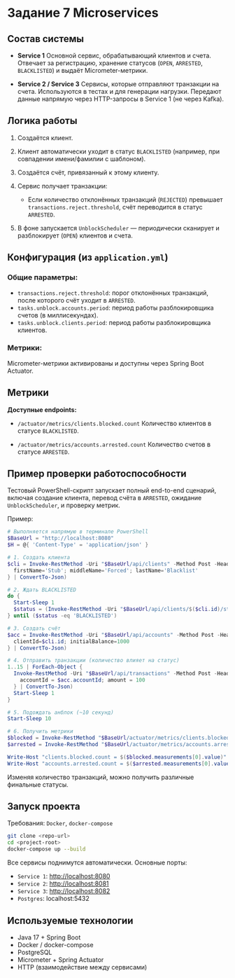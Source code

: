 # Задание 7 Microservices

## Состав системы

* **Service 1**
  Основной сервис, обрабатывающий клиентов и счета. Отвечает за регистрацию, хранение статусов (`OPEN`, `ARRESTED`, `BLACKLISTED`) и выдаёт Micrometer-метрики.

* **Service 2 / Service 3**
  Сервисы, которые отправляют транзакции на счета. Используются в тестах и для генерации нагрузки. Передают данные напрямую через HTTP-запросы в Service 1 (не через Kafka).



## Логика работы

1. Создаётся клиент.
2. Клиент автоматически уходит в статус `BLACKLISTED` (например, при совпадении имени/фамилии с шаблоном).
3. Создаётся счёт, привязанный к этому клиенту.
4. Сервис получает транзакции:

   * Если количество отклонённых транзакций (`REJECTED`) превышает `transactions.reject.threshold`, счёт переводится в статус `ARRESTED`.
5. В фоне запускается `UnblockScheduler` — периодически сканирует и разблокирует (`OPEN`) клиентов и счета.



## Конфигурация (из `application.yml`)

### Общие параметры:

* `transactions.reject.threshold`: порог отклонённых транзакций, после которого счёт уходит в `ARRESTED`.
* `tasks.unblock.accounts.period`: период работы разблокировщика счетов (в миллисекундах).
* `tasks.unblock.clients.period`: период работы разблокировщика клиентов.

### Метрики:

Micrometer-метрики активированы и доступны через Spring Boot Actuator.



## Метрики

**Доступные endpoints:**

* `/actuator/metrics/clients.blocked.count`
  Количество клиентов в статусе `BLACKLISTED`.

* `/actuator/metrics/accounts.arrested.count`
  Количество счетов в статусе `ARRESTED`.



## Пример проверки работоспособности

Тестовый PowerShell-скрипт запускает полный end-to-end сценарий, включая создание клиента, перевод счёта в `ARRESTED`, ожидание `UnblockScheduler`, и проверку метрик.

Пример:

```powershell
# Выполняется напрямую в терминале PowerShell
$BaseUrl = "http://localhost:8080"
$H = @{ 'Content-Type' = 'application/json' }

# 1. Создать клиента
$cli = Invoke-RestMethod -Uri "$BaseUrl/api/clients" -Method Post -Headers $H -Body (@{
  firstName='Stub'; middleName='Forced'; lastName='Blacklist'
} | ConvertTo-Json)

# 2. Ждать BLACKLISTED
do {
  Start-Sleep 1
  $status = (Invoke-RestMethod -Uri "$BaseUrl/api/clients/$($cli.id)/status").status
} until ($status -eq 'BLACKLISTED')

# 3. Создать счёт
$acc = Invoke-RestMethod -Uri "$BaseUrl/api/accounts" -Method Post -Headers $H -Body (@{
  clientId=$cli.id; initialBalance=1000
} | ConvertTo-Json)

# 4. Отправить транзакции (количество влияет на статус)
1..15 | ForEach-Object {
  Invoke-RestMethod -Uri "$BaseUrl/api/transactions" -Method Post -Headers $H -Body (@{
    accountId = $acc.accountId; amount = 100
  } | ConvertTo-Json)
  Start-Sleep 1
}

# 5. Подождать анблок (~10 секунд)
Start-Sleep 10

# 6. Получить метрики
$blocked = Invoke-RestMethod "$BaseUrl/actuator/metrics/clients.blocked.count"
$arrested = Invoke-RestMethod "$BaseUrl/actuator/metrics/accounts.arrested.count"

Write-Host "clients.blocked.count = $($blocked.measurements[0].value)"
Write-Host "accounts.arrested.count = $($arrested.measurements[0].value)"
```

Изменяя количество транзакций, можно получить различные финальные статусы.


## Запуск проекта

Требования: `Docker`, `docker-compose`

```bash
git clone <repo-url>
cd <project-root>
docker-compose up --build
```

Все сервисы поднимутся автоматически. Основные порты:

* `Service 1`: [http://localhost:8080](http://localhost:8080)
* `Service 2`: [http://localhost:8081](http://localhost:8081)
* `Service 3`: [http://localhost:8082](http://localhost:8082)
* `Postgres`: localhost:5432


## Используемые технологии

* Java 17 + Spring Boot
* Docker / docker-compose
* PostgreSQL
* Micrometer + Spring Actuator
* HTTP (взаимодействие между сервисами)
